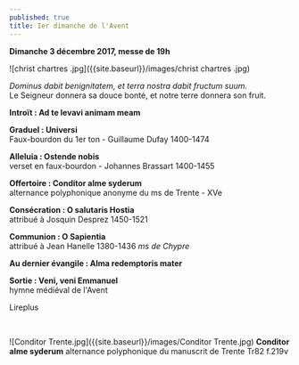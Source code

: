 ```yaml
---
published: true
title: Ier dimanche de l'Avent
---
```

**Dimanche 3 décembre 2017, messe de 19h**  

![christ chartres .jpg]({{site.baseurl}}/images/christ chartres .jpg)


*Dominus dabit benignitatem, et terra nostra dabit fructum suum.*  
Le Seigneur donnera sa douce bonté, et notre terre donnera son fruit.

**Introït : Ad te levavi animam meam**

**Graduel : Universi**  
Faux-bourdon du 1er ton - Guillaume Dufay 1400-1474

**Alleluia : Ostende nobis**  
verset en faux-bourdon - Johannes Brassart 1400-1455

**Offertoire : Conditor alme syderum**  
alternance polyphonique anonyme du ms de Trente - XVe

**Consécration : O salutaris Hostia**  
attribué à Josquin Desprez 1450-1521

**Communion : O Sapientia**  
attribué à Jean Hanelle 1380-1436 *ms de Chypre*

**Au dernier évangile : Alma redemptoris mater**  

**Sortie : Veni, veni Emmanuel**  
hymne médiéval de l'Avent

Lireplus

&nbsp;

![Conditor Trente.jpg]({{site.baseurl}}/images/Conditor Trente.jpg)
**Conditor alme syderum** alternance polyphonique du manuscrit de Trente Tr82 f.219v
